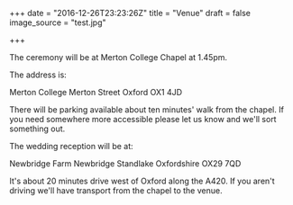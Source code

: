 +++
date = "2016-12-26T23:23:26Z"
title = "Venue"
draft = false
image_source = "test.jpg"

+++

The ceremony will be at Merton College Chapel at 1.45pm.

The address is:

Merton College
Merton Street
Oxford
OX1 4JD

There will be parking available about ten minutes' walk from the chapel. If you need somewhere more accessible please let us know and we'll sort something out.

The wedding reception will be at:

Newbridge Farm
Newbridge
Standlake
Oxfordshire
OX29 7QD

It's about 20 minutes drive west of Oxford along the A420. If you aren't driving we'll have transport from the chapel to the venue.